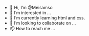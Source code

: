 - 👋 Hi, I’m @Meisamso
- 👀 I’m interested in ...
- 🌱 I’m currently learning html and css.
- 💞️ I’m looking to collaborate on ...
- 📫 How to reach me ...

<!---
Meisamso/Meisamso is a ✨ special ✨ repository because its `README.md` (this file) appears on your GitHub profile.
You can click the Preview link to take a look at your changes.
--->
